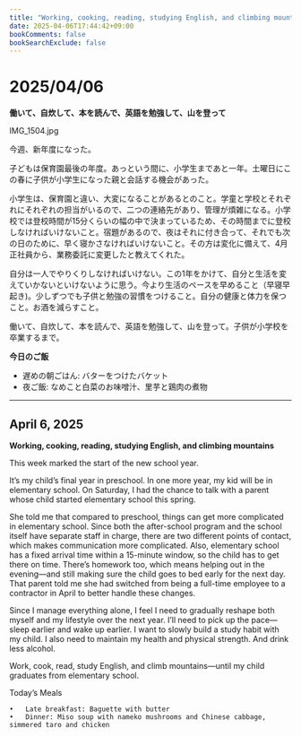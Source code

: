 ```yaml
---
title: "Working, cooking, reading, studying English, and climbing mountains"
date: 2025-04-06T17:44:42+09:00
bookComments: false
bookSearchExclude: false
---
```


# 2025/04/06
**働いて、自炊して、本を読んで、英語を勉強して、山を登って**

IMG_1504.jpg

今週、新年度になった。

子どもは保育園最後の年度。あっという間に、小学生まであと一年。土曜日にこの春に子供が小学生になった親と会話する機会があった。

小学生は、保育園と違い、大変になることがあるとのこと。学童と学校とそれぞれにそれぞれの担当がいるので、二つの連絡先があり、管理が煩雑になる。小学校では登校時間が15分くらいの幅の中で決まっているため、その時間までに登校しなければいけないこと。宿題があるので、夜はそれに付き合って、それでも次の日のために、早く寝かさなければいけないこと。その方は変化に備えて、4月正社員から、業務委託に変更したと教えてくれた。

自分は一人でやりくりしなければいけない。この1年をかけて、自分と生活を変えていかないといけないように思う。今より生活のペースを早めること（早寝早起き)。少しずつでも子供と勉強の習慣をつけること。自分の健康と体力を保つこと。お酒を減らすこと。

働いて、自炊して、本を読んで、英語を勉強して、山を登って。子供が小学校を卒業するまで。

**今日のご飯**

- 遅めの朝ごはん: バターをつけたバケット
- 夜ご飯: なめこと白菜のお味噌汁、里芋と鶏肉の煮物


---
## April 6, 2025
**Working, cooking, reading, studying English, and climbing mountains**


This week marked the start of the new school year.

It’s my child’s final year in preschool. In one more year, my kid will be in elementary school. On Saturday, I had the chance to talk with a parent whose child started elementary school this spring.

She told me that compared to preschool, things can get more complicated in elementary school. Since both the after-school program and the school itself have separate staff in charge, there are two different points of contact, which makes communication more complicated. Also, elementary school has a fixed arrival time within a 15-minute window, so the child has to get there on time. There’s homework too, which means helping out in the evening—and still making sure the child goes to bed early for the next day. That parent told me she had switched from being a full-time employee to a contractor in April to better handle these changes.

Since I manage everything alone, I feel I need to gradually reshape both myself and my lifestyle over the next year. I’ll need to pick up the pace—sleep earlier and wake up earlier. I want to slowly build a study habit with my child. I also need to maintain my health and physical strength. And drink less alcohol.

Work, cook, read, study English, and climb mountains—until my child graduates from elementary school.



Today’s Meals

	•	Late breakfast: Baguette with butter
	•	Dinner: Miso soup with nameko mushrooms and Chinese cabbage, simmered taro and chicken



